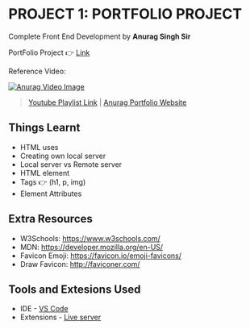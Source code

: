 # PROJECT 1: PORTFOLIO PROJECT
Complete Front End Development by **Anurag Singh Sir**

PortFolio Project :point_right: [Link](https://01-html-intro--trishulnaik-frontend-anuragsir.netlify.app/)

Reference Video:

[![Anurag Video Image](https://i.ytimg.com/vi/CZHX9rmn5fY/hqdefault.jpg?sqp=-oaymwEcCPYBEIoBSFXyq4qpAw4IARUAAIhCGAFwAcABBg==&rs=AOn4CLDu8IPx7BIatBK1xgyEtFsCrKiCyA)](https://www.youtube.com/watch?v=CZHX9rmn5fY&list=PLfEr2kn3s-br9ZFmejfLhAgMbGgbpdof8&index=4&pp=iAQB)

>[Youtube Playlist Link](https://www.youtube.com/playlist?list=PLfEr2kn3s-br9ZFmejfLhAgMbGgbpdof8) | [Anurag Portfolio Website](https://anuragsinghbam.com/)

## Things Learnt
- HTML uses
- Creating own local server
- Local server vs Remote server
- HTML element
- Tags :point_right: (h1, p, img)
- Element Attributes
  
## Extra Resources
- W3Schools: https://www.w3schools.com/
- MDN: https://developer.mozilla.org/en-US/
- Favicon Emoji: https://favicon.io/emoji-favicons/
- Draw Favicon: http://faviconer.com/

## Tools and Extesions Used
- IDE - [VS Code](https://code.visualstudio.com/)
- Extensions - [Live server](https://marketplace.visualstudio.com/items?itemName=ritwickdey.LiveServer)
